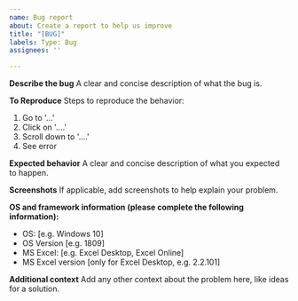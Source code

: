 ```yaml
---
name: Bug report
about: Create a report to help us improve
title: "[BUG]"
labels: Type: Bug
assignees: ''

---
```


**Describe the bug**
A clear and concise description of what the bug is.

**To Reproduce**
Steps to reproduce the behavior:
1. Go to '...'
2. Click on '....'
3. Scroll down to '....'
4. See error

**Expected behavior**
A clear and concise description of what you expected to happen.

**Screenshots**
If applicable, add screenshots to help explain your problem.

**OS and framework information (please complete the following information):**
 - OS: [e.g. Windows 10]
 - OS Version [e.g. 1809] 
 - MS Excel: [e.g. Excel Desktop, Excel Online]
 - MS Excel version [only for Excel Desktop, e.g. 2.2.101]

**Additional context**
Add any other context about the problem here, like ideas for a solution.
